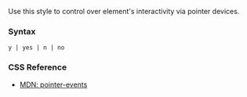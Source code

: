 Use this style to control over element's interactivity via pointer devices.

### Syntax

```
y | yes | n | no
```

### CSS Reference

* [MDN: pointer-events](!https://developer.mozilla.org/en-US/docs/Web/CSS/pointer-events)

